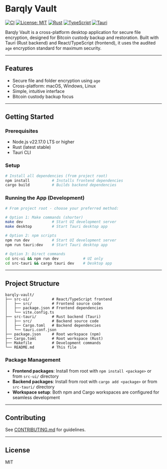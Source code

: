 # Barqly Vault

[![CI](https://github.com/barqly/barqly-vault/actions/workflows/ci.yml/badge.svg)](https://github.com/barqly/barqly-vault/actions/workflows/ci.yml)
[![License: MIT](https://img.shields.io/badge/License-MIT-yellow.svg)](https://opensource.org/licenses/MIT)
[![Rust](https://img.shields.io/badge/rust-%23000000.svg?style=flat&logo=rust&logoColor=white)](https://www.rust-lang.org/)
[![TypeScript](https://img.shields.io/badge/typescript-%23007ACC.svg?style=flat&logo=typescript&logoColor=white)](https://www.typescriptlang.org/)
[![Tauri](https://img.shields.io/badge/tauri-%2324C8DB.svg?style=flat&logo=tauri&logoColor=%23FFFFFF)](https://tauri.app/)

Barqly Vault is a cross-platform desktop application for secure file encryption, designed for Bitcoin custody backup and restoration. Built with Tauri (Rust backend) and React/TypeScript (frontend), it uses the audited `age` encryption standard for maximum security.

---

## Features

- Secure file and folder encryption using `age`
- Cross-platform: macOS, Windows, Linux
- Simple, intuitive interface
- Bitcoin custody backup focus

---

## Getting Started

### Prerequisites

- Node.js v22.17.0 LTS or higher
- Rust (latest stable)
- Tauri CLI

### Setup

```bash
# Install all dependencies (from project root)
npm install          # Installs frontend dependencies
cargo build          # Builds backend dependencies
```

### Running the App (Development)

```bash
# From project root - choose your preferred method:

# Option 1: Make commands (shorter)
make dev             # Start UI development server
make desktop         # Start Tauri desktop app

# Option 2: npm scripts
npm run dev          # Start UI development server
npm run tauri:dev    # Start Tauri desktop app

# Option 3: Direct commands
cd src-ui && npm run dev           # UI only
cd src-tauri && cargo tauri dev    # Desktop app
```

---

## Project Structure

```
barqly-vault/
├── src-ui/          # React/TypeScript frontend
│   ├── src/         # Frontend source code
│   ├── package.json # Frontend dependencies
│   └── vite.config.ts
├── src-tauri/       # Rust backend (Tauri)
│   ├── src/         # Backend source code
│   ├── Cargo.toml   # Backend dependencies
│   └── tauri.conf.json
├── package.json     # Root workspace (npm)
├── Cargo.toml       # Root workspace (Rust)
├── Makefile         # Development commands
└── README.md        # This file
```

### Package Management

- **Frontend packages**: Install from root with `npm install <package>` or from `src-ui/` directory
- **Backend packages**: Install from root with `cargo add <package>` or from `src-tauri/` directory
- **Workspace setup**: Both npm and Cargo workspaces are configured for seamless development

---

## Contributing

See [CONTRIBUTING.md](CONTRIBUTING.md) for guidelines.

---

## License

MIT
